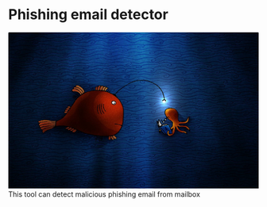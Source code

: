 # Phishing email detector 
![Alt text](./wp4254033-anglerfish-wallpapers.jpg)
This tool can detect malicious phishing email from mailbox

